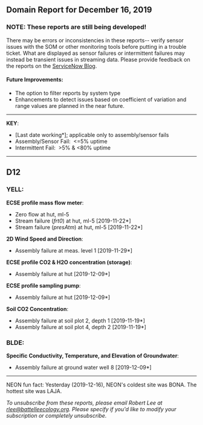 ## Domain Report for December 16, 2019


### NOTE: These reports are still being developed!
There may be errors or inconsistencies in these reports-- verify sensor issues with the SOM or other monitoring tools before putting in a trouble ticket. What are displayed as sensor failures or intermittent failures may instead be transient issues in streaming data.
Please provide feedback on the reports on the [ServiceNow Blog](https://neon.service-now.com/community?id=community_blog&sys_id=9b4fbe8adbed734017ecf9041d9619be).

#### Future Improvements: 
 - The option to filter reports by system type 
 - Enhancements to detect issues based on coefficient of variation and range values are planned in the near future.

***

**KEY**:

 - [Last date working*]; applicable only to assembly/sensor fails
 - Assembly/Sensor Fail:&nbsp;&nbsp;<=5% uptime
 - Intermittent Fail:&nbsp;&nbsp;>5% & <80% uptime

***
## D12

### YELL:

**ECSE profile mass flow meter**:
 - Zero flow at hut, ml-5
 - Stream failure (_frt0_) at hut, ml-5 [2019-11-22*]
 - Stream failure (_presAtm_) at hut, ml-5 [2019-11-22*]

**2D Wind Speed and Direction**:
 - Assembly failure at meas. level 1 [2019-11-29*]

**ECSE profile CO2 & H2O concentration (storage)**:
 - Assembly failure at hut [2019-12-09*]

**ECSE profile sampling pump**:
 - Assembly failure at hut [2019-12-09*]

**Soil CO2 Concentration**:
 - Assembly failure at soil plot 2, depth 1 [2019-11-19*]
 - Assembly failure at soil plot 4, depth 2 [2019-11-19*]

### BLDE:

**Specific Conductivity, Temperature, and Elevation of Groundwater**:
 - Assembly failure at ground water well 8 [2019-12-09*]

***
NEON fun fact: Yesterday (2019-12-16), NEON's coldest site was BONA. The hottest site was LAJA.

_To unsubscribe from these reports, please email Robert Lee at rlee@battelleecology.org. Please specify if you'd like to modify your subscription or completely unsubscribe._
